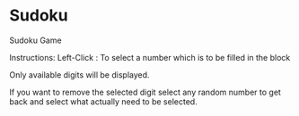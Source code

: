 # Sudoku
Sudoku Game

Instructions:
  Left-Click : To select a number which is to be filled in the block



Only available digits will be displayed.

If you want to remove the selected digit select any random number to get back and select what actually need to be selected.
